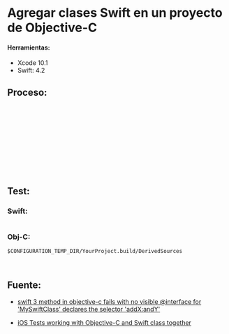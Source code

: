 Agregar clases Swift en un proyecto de Objective-C
===

#### Herramientas:
* Xcode 10.1<br>
* Swift: 4.2


## Proceso:

<p align="justify">
	<img src="imgs/img1.png" alt="" height="" width="">
</p>

<p align="justify">
	<img src="imgs/img2.png" alt="" height="" width="">
</p>

<p align="justify">
	<img src="imgs/img3.png" alt="" height="" width="">
</p>

<p align="justify">
	<img src="imgs/img4.png" alt="" height="" width="">
</p>

<p align="justify">
	<img src="imgs/img5.png" alt="" height="" width="">
</p>

<p align="justify">
	<img src="imgs/img6.png" alt="" height="" width="">
</p>

<p align="justify">
	<img src="imgs/img7.png" alt="" height="" width="">
</p>

<p align="justify">
	<img src="imgs/img8.png" alt="" height="" width="">
</p>

<p align="justify">
	<img src="imgs/img9.png" alt="" height="" width="">
</p>

<p align="justify">
	<img src="imgs/img10.png" alt="" height="" width="">
</p>

<p align="justify">
	<img src="imgs/img11.png" alt="" height="" width="">
</p>

<p align="justify">
	<img src="imgs/img12.png" alt="" height="" width="">
</p>

## Test:

### Swift:

<p align="justify">
	<img src="imgs/img15.png" alt="" height="" width="">
</p>

### Obj-C:

```
$CONFIGURATION_TEMP_DIR/YourProject.build/DerivedSources
```

<p align="justify">
	<img src="imgs/img13.png" alt="" height="" width="">
</p>

<p align="justify">
	<img src="imgs/img14.png" alt="" height="" width="">
</p>



## Fuente:

* <a href="https://stackoverflow.com/questions/41080100/swift-3-method-in-objective-c-fails-with-no-visible-interface-for-myswiftclass" >swift 3 method in objective-c fails with no visible @interface for 'MySwiftClass' declares the selector 'addX:andY'
</a>

* <a href="https://medium.com/if-let-swift-programming/ios-tests-working-with-objective-c-and-swift-class-together-aaf40f91a27c">iOS Tests working with Objective-C and Swift class together</a>


